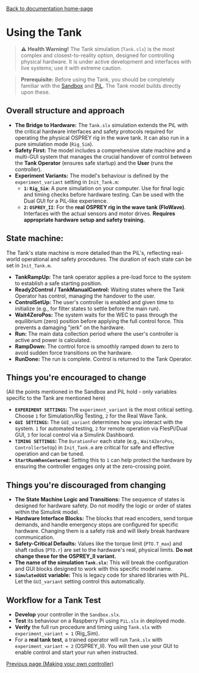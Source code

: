 [Back to documentation home-page](https://github.com/HAPiWEC/HAPiGYM_docs/blob/main/README.md)

# Using the Tank

> :warning: **Health Warning!** The Tank simulation (`Tank.slx`) is the most complex and closest-to-reality option, designed for controlling physical hardware. It is under active development and interfaces with live systems; use it with extreme caution.

> **Prerequisite:** Before using the Tank, you should be completely familiar with the [Sandbox](https://github.com/HAPiWEC/HAPiGYM_docs/blob/main/Pages/Getting-started/2-Using-the-Sandbox.md) and [PiL](https://github.com/HAPiWEC/HAPiGYM_docs/blob/main/Pages/Getting-started/3-Using-the-PiL.md). The Tank model builds directly upon these.

## Overall structure and approach
- **The Bridge to Hardware:** The `Tank.slx` simulation extends the PiL with the critical hardware interfaces and safety protocols required for operating the physical OSPREY rig in the wave tank. It can also run in a pure simulation mode (`Rig_Sim`).
- **Safety First:** The model includes a comprehensive state machine and a multi-GUI system that manages the crucial handover of control between the **Tank Operator** (ensures safe startup) and the **User** (runs the controller).
- **Experiment Variants:** The model's behaviour is defined by the `experiment_variant` setting in `Init_Tank.m`:
    - **`1`: `Rig_Sim`**: A pure simulation on your computer. Use for final logic and timing checks before hardware testing. Can be used with the Dual GUI for a PiL-like experience.
    - **`2`: `OSPREY_II`**: For the **real OSPREY rig in the wave tank (FloWave)**. Interfaces with the actual sensors and motor drives. **Requires appropriate hardware setup and safety training.**

## State machine:
The Tank's state machine is more detailed than the PiL's, reflecting real-world operational and safety procedures. The duration of each state can be set in `Init_Tank.m`.

- **TankRampUp:** The tank operator applies a pre-load force to the system to establish a safe starting position.
- **Ready2Control / TankManualControl:** Waiting states where the Tank Operator has control, managing the handover to the user.
- **ControlSetUp:** The user's controller is enabled and given time to initialize (e.g., for filter states to settle before the main run).
- **Wait4ZeroPos:** The system waits for the WEC to pass through the equilibrium (zero) position before applying the full control force. This prevents a damaging "jerk" on the hardware.
- **Run:** The main data collection period where the user's controller is active and power is calculated.
- **RampDown:** The control force is smoothly ramped down to zero to avoid sudden force transitions on the hardware.
- **RunDone:** The run is complete. Control is returned to the Tank Operator.

## Things you're encouraged to change
(All the points mentioned in the Sandbox and PiL hold - only variables specific to the Tank are mentioned here)
- **`EXPERIMENT SETTINGS`:** The `experiment_variant` is the most critical setting. Choose `1` for Simulation/Rig Testing, `2` for the Real Wave Tank.
- **`GUI SETTINGS`:** The `GUI_variant` determines how you interact with the system. `1` for automated testing, `2` for remote operation via FlesPi/Dual GUI, `3` for local control via a Simulink Dashboard.
- **`TIMING SETTINGS`:** The `DurationFor` each state (e.g., `Wait4ZeroPos`, `ControllerSetUp`) in `Init_Tank.m` are critical for safe and effective operation and can be tuned.
- **`StartRunWhenCentered`:** Setting this to `1` can help protect the hardware by ensuring the controller engages only at the zero-crossing point.

## Things you're discouraged from changing
- **The State Machine Logic and Transitions:** The sequence of states is designed for hardware safety. Do not modify the logic or order of states within the Simulink model.
- **Hardware Interface Blocks:** The blocks that read encoders, send torque demands, and handle emergency stops are configured for specific hardware. Changing them is a safety risk and will likely break hardware communication.
- **Safety-Critical Defaults:** Values like the torque limit (`PTO.T_max`) and shaft radius (`PTO.r`) are set to the hardware's real, physical limits. **Do not change these for the OSPREY_II variant.**
- **The name of the simulation `Tank.slx`:** This will break the configuration and GUI blocks designed to work with this specific model name.
- **`SimulatedGUI` variable:** This is legacy code for shared libraries with PiL. Let the `GUI_variant` setting control this automatically.

## Workflow for a Tank Test

- **Develop** your controller in the `Sandbox.slx`.
- **Test** its behaviour on a Raspberry Pi using `PiL.slx` in deployed mode.
- **Verify** the full run procedure and timing using `Tank.slx` with `experiment_variant = 1` (Rig_Sim).
- For a **real tank test**, a trained operator will run `Tank.slx` with `experiment_variant = 2` (OSPREY_II). You will then use your GUI to enable control and start your run when instructed.


[Previous page (Making your own controller)](https://github.com/HAPiWEC/HAPiGYM_docs/blob/main/Pages/Getting-started/5-Making-your-own-controller.md)
